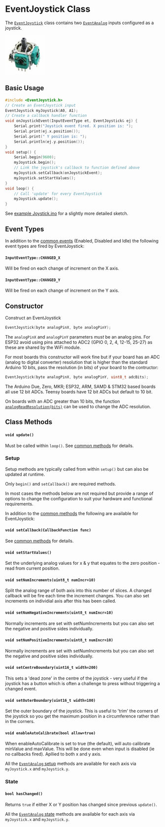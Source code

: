 # EventJoystick Class

The [`EventJoystick`](EventJoystick.md) class contains two [`EventAnalog`](EventAnalog.md) inputs configured as a joystick.

![button](../images/thumb-joystick.jpg)

## Basic Usage

```cpp
#include <EventJoystick.h>
// Create an EventJoystick input
EventJoystick myJoystick(A0, A1);
// Create a callback handler function
void onJoystickEvent(InputEventType et, EventJoystick& ej) {
    Serial.print("Joystick event fired. X position is: ");
    Serial.print(ej.x.position());
    Serial.print(" Y position is: ");
    Serial.println(ej.y.position());
}
void setup() {
    Serial.begin(9600);
    myJoystick.begin();
    // Link the joystick's callback to function defined above
    myJoystick.setCallback(onJoystickEvent);
    myJoystick.setStartValues();
}
void loop() {
    // Call 'update' for every EventJoystick
    myJoystick.update();
}
```

See [example Joystick.ino](../examples/Joystick/Joystick.ino) for a slightly more detailed sketch.


## Event Types

In addition to the [common events](Common.md#common-events) (Enabled, Disabled and Idle) the following event types are fired by EventJoystick:


#### `InputEventType::CHANGED_X` 
Will be fired on each change of increment on the X axis.

#### `InputEventType::CHANGED_Y` 
Will be fired on each change of increment on the Y axis.


## Constructor

Construct an EventJoystick
```cpp
EventJoystick(byte analogPinX, byte analogPinY);
```

The `analogPinX` and `analogPinY` parameters *must* be an analog pins. For ESP32 avoid using pins attached to ADC2 (GPIO 0, 2, 4, 12-15, 25-27) as these are shared by the WiFi module.

For most boards this constructor will work fine but if your board has an ADC (analog to digital converter) resolution that is higher than the standard Arduino 10 bits, pass the resolution (in bits) of your board to the contructor:

```cpp
EventJoystick(byte analogPinX, byte analogPinY, uint8_t adcBits);
```
The Arduino Due, Zero, MKR; ESP32, ARM, SAMD & STM32 based boards all use 12 bit ADCs. Teensy boards have 12 bit ADCs but default to 10 bit.

On boards with an ADC greater than 10 bits, the function [`analogReadResolution(bits)`](https://docs.arduino.cc/language-reference/en/functions/analog-io/analogReadResolution/) can be used to change the ADC resolution.

## Class Methods

#### `void update()`

Must be called within `loop()`. See [common methods](Common.md#void-update) for details.


### Setup

Setup methods are typically called from within `setup()` but can also be updated at runtime.

Only `begin()` and `setCallback()` are required methods.

In most cases the methods below are not required but provide a range of options to change the configuration to suit your hardware and functional requirements.

In addition to the [common methods](Common.md#common-methods) the following are available for EventJoystick:

#### `void setCallback(CallbackFunction func)`

See [common methods](Common.md#void-setcallbackcallbackfunction-func) for details.


#### `void setStartValues()`
Set the underlying analog values for x & y that equates to the zero position - read from current position.

#### `void setNumIncrements(uint8_t numIncr=10)`
Split the analog range of both axis into this number of slices. A changed callback will be fire each time the increment changes. You can also set increments on individial axis after this has been called.

#### `void setNumNegativeIncrements(uint8_t numIncr=10)`
Normally increments are set with setNumIncrements but you can also set the negative and positive sides individually.

#### `void setNumPositiveIncrements(uint8_t numIncr=10)`
Normally increments are set with setNumIncrements but you can also set the negative and positive sides individually.

#### `void setCentreBoundary(uint16_t width=200)`
This sets a 'dead zone' in the centre of the joystick - very useful if the joystick has a button which is often a challenge to press without triggering a changed event.


#### `void setOuterBoundary(uint16_t width=100)`
Set the outer boundary of the joystick. This is useful to 'trim' the corners of the joystick so you get the maximum position in a circumference rather than in the corners.


#### `void enableAutoCalibrate(bool allow=true)`
When enableAutoCalibrate is set to true (the default), will auto calibrate minValue and maxValue. This will be done even when input is disabled (ie no callbacks fired). Apllied to both x and y axis.

All the [`EventAnalog` setup](EventAnalog.md#setup) methods are available for each axis via `myJoystick.x` and `myJoystick.y`.

### State


#### `bool hasChanged()`
Returns `true` if either X or Y position has changed since previous `update()`.

All the [`EventAnalog` state](EventAnalog.md#state) methods are available for each axis via `myJoystick.x` and `myJoystick.y`.
